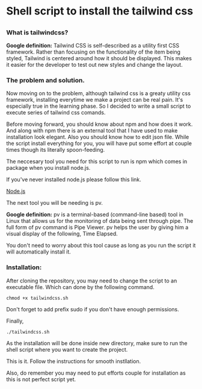 # Shell script to install the tailwind css

##

### What is tailwindcss?

__Google definition:__ Tailwind CSS is self-described as a utility first CSS framework. Rather than focusing on the functionality of the item being styled, Tailwind is centered around how it should be displayed. This makes it easier for the developer to test out new styles and change the layout.

### The problem and solution.

Now moving on to the problem, although tailwind css is a greaty utility css framework, installing everytime we make a project can be real pain. It's especially true in the learning phase. So I decided to write a small script to execute series of tailwind css comands.

Before moving forward, you should know about npm and how does it work. And along with npm there is an external tool that I have used to make installation look elegant. Also you should know how to edit json file. While the script install everything for you, you will have put some effort at couple times though its literally spoon-feeding.

The neccesary tool you need for this script to run is npm which comes in package when you install node.js.

If you've never installed node.js please follow this link.

[Node.js](https://docs.npmjs.com/downloading-and-installing-node-js-and-npm)

The next tool you will be needing is pv.

__Google definition:__ pv is a terminal-based (command-line based) tool in Linux that allows us for the monitoring of data being sent through pipe. The full form of pv command is Pipe Viewer. pv helps the user by giving him a visual display of the following, Time Elapsed.

You don't need to worry about this tool cause as long as you run the script it will automatically install it.


### Installation:

After cloning the repository, you may need to change the script to an executable file. Which can done by the following command.

`chmod +x tailwindcss.sh`

Don't forget to add prefix sudo if you don't have enough permissions.

Finally,

`./tailwindcss.sh`

As the installation will be done inside new directory, make sure to run the shell script where you want to create the project.

This is it. Follow the instructions for smooth instllation.

Also, do remember you may need to put efforts couple for installation as this is not perfect script yet.













